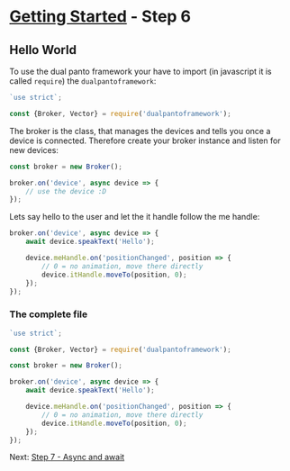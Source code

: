 # [Getting Started](README.md) - Step 6
## Hello World

To use the dual panto framework your have to import (in javascript it is called `require`) the `dualpantoframework`:
```js
`use strict`;

const {Broker, Vector} = require('dualpantoframework');
```

The broker is the class, that manages the devices and tells you once a device is connected. Therefore create your broker instance and listen for new devices:
```js
const broker = new Broker();

broker.on('device', async device => {
    // use the device :D
});
```

Lets say hello to the user and let the it handle follow the me handle:
```js
broker.on('device', async device => {
    await device.speakText('Hello');

    device.meHandle.on('positionChanged', position => {
        // 0 = no animation, move there directly
        device.itHandle.moveTo(position, 0);
    });
});
```

### The complete file
```js
`use strict`;

const {Broker, Vector} = require('dualpantoframework');

const broker = new Broker();

broker.on('device', async device => {
    await device.speakText('Hello');

    device.meHandle.on('positionChanged', position => {
        // 0 = no animation, move there directly
        device.itHandle.moveTo(position, 0);
    });
});
```

Next: [Step 7 - Async and await](07-async-await.md)
